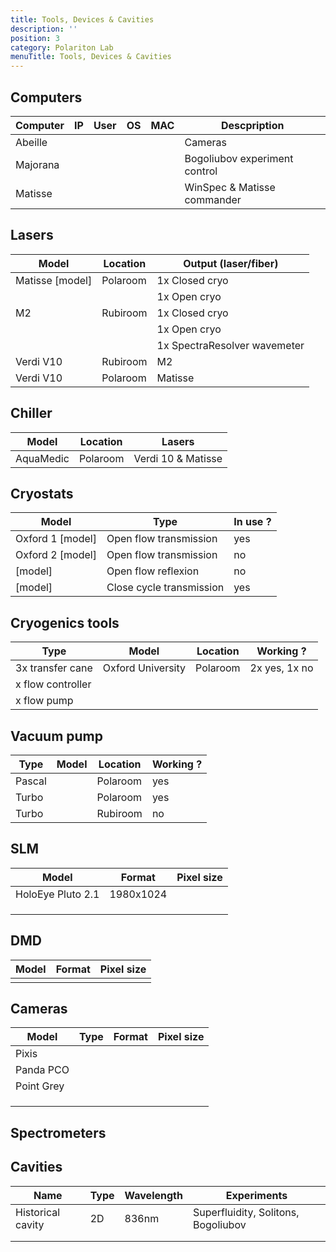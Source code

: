 ```yaml
---
title: Tools, Devices & Cavities
description: ''
position: 3
category: Polariton Lab
menuTitle: Tools, Devices & Cavities
---
```



## Computers
| Computer | IP | User | OS | MAC | Descpription |
| --- | --- | --- | --- | --- | --- |
| Abeille |  |  |  |  | Cameras |
| Majorana |  |  |  |  | Bogoliubov experiment control |
| Matisse |  |  |  |  | WinSpec & Matisse commander |

## Lasers
| Model | Location | Output (laser/fiber) |
| --- | --- | --- | 
| Matisse [model] | Polaroom | 1x Closed cryo |
|  |  | 1x Open cryo | 
| M2 | Rubiroom | 1x Closed cryo |
|  |  | 1x Open cryo |
|  |  | 1x SpectraResolver wavemeter |
| Verdi V10 | Rubiroom | M2 |
| Verdi V10 | Polaroom | Matisse |

## Chiller
| Model | Location | Lasers |
| --- | --- | --- |
| AquaMedic | Polaroom | Verdi 10 & Matisse |

## Cryostats
| Model | Type | In use ? |
| --- | --- | --- | 
| Oxford 1 [model] | Open flow transmission | yes |
| Oxford 2 [model] | Open flow transmission | no |
| [model] | Open flow reflexion | no |
| [model] | Close cycle transmission | yes |

## Cryogenics tools
| Type | Model | Location | Working ? |
| --- | --- | --- | --- |
| 3x transfer cane | Oxford University  | Polaroom | 2x yes, 1x no |
| x flow controller |  |  |  |
| x flow pump |  |  |  | 

## Vacuum  pump
| Type | Model | Location | Working ? |
| --- | --- | --- | --- |
| Pascal |  | Polaroom | yes |
| Turbo |  | Polaroom | yes |
| Turbo |  | Rubiroom | no |

## SLM
| Model | Format | Pixel size |
| --- | --- | --- |
| HoloEye Pluto 2.1 | 1980x1024 |  |
|  |  |  |
|  |  |  |
|  |  |  |

## DMD
| Model | Format | Pixel size |
| --- | --- | --- |
|  |  |  |

## Cameras

| Model | Type | Format | Pixel size |
| --- | --- | --- | --- |
| Pixis |  |  |  |
| Panda PCO |  |  |  |
| Point Grey |  |  |  |
|  |  |  |  |
|  |  |  |  |
|  |  |  |  |

## Spectrometers

## Cavities
| Name | Type | Wavelength | Experiments |
| --- | --- | --- | --- |
| Historical cavity | 2D | 836nm | Superfluidity, Solitons, Bogoliubov |
| | | | |
| | | | | 

